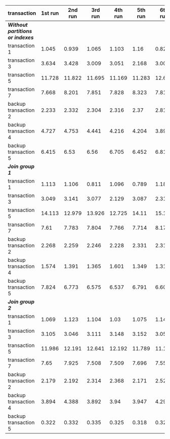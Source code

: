 | transaction                    | 1st run | 2nd run | 3rd run | 4th run | 5th run | 6th run | 7th run | 8th run | 9th run | 10th run | avg                | min   | max   | diff(avg)             | 
|-----------|------|-----|------|------|------|------|------|------|------|------|------------------|------|-----|-------------------|
|***Without partitions or indexes***|      |     |      |      |      |      |      |      |      |      |                  |      |     |                   |
|transaction 1|1.045 |0.939|1.065 |1.103 |1.16  |0.828 |1.165 |1.232 |0.819 |1.201 |1.0671249999999999|0.828 |1.232|0.5365249999999999 |
|transaction 3|3.634 |3.428|3.009 |3.051 |2.168 |3.008 |3.321 |3.312 |3.086 |3.372 |3.116375          |2.168 |3.634|-0.11002499999999982|
|transaction 5|11.728|11.822|11.695|11.169|11.283|12.689|12.165|11.912|11.637|12.488|11.807875         |11.169|12.689|7.4487749999999995 |
|transaction 7|7.668 |8.201|7.851 |7.828 |8.323 |7.812 |8.265 |7.944 |8.05  |8.307 |7.9865            |7.668 |8.323|6.0201             |
|backup transaction 2|2.233 |2.332|2.304 |2.316 |2.37  |2.818 |2.733 |2.252 |2.193 |2.697 |2.41975           |2.233 |2.818|1.32485            |
|backup transaction 4|4.727 |4.753|4.441 |4.216 |4.204 |3.892 |3.938 |4.402 |3.84  |4.004 |4.321625          |3.892 |4.753|2.7441250000000004 |
|backup transaction 5|6.415 |6.53 |6.56  |6.705 |6.452 |6.818 |6.399 |6.874 |6.417 |6.492 |6.594125          |6.399 |6.874|2.518625           |
|***Join group 1***|      |     |      |      |      |      |      |      |      |      |                  |      |     |                   |
|transaction 1|1.113 |1.106|0.811 |1.096 |0.789 |1.183 |1.168 |1.184 |1.119 |0.793 |1.05625           |0.789 |1.184|-0.010850000000000026|
|transaction 3|3.049 |3.141|3.077 |2.129 |3.087 |2.316 |3.114 |2.156 |3.554 |2.354 |2.758625          |2.129 |3.141|-0.3577750000000002|
|transaction 5|14.113|12.979|13.926|12.725|14.11 |15.192|13.074|12.412|12.575|12.346|13.566375         |12.412|15.192|1.7584750000000007 |
|transaction 7|7.61  |7.783|7.804 |7.766 |7.714 |8.17  |7.675 |8.532 |7.665 |7.98  |7.88175           |7.61  |8.532|-0.10475000000000012|
|backup transaction 2|2.268 |2.259|2.246 |2.228 |2.331 |2.318 |2.505 |2.275 |2.31  |2.799 |2.30375           |2.228 |2.505|-0.11595000000000022|
|backup transaction 4|1.574 |1.391|1.365 |1.601 |1.349 |1.318 |1.367 |1.354 |1.38  |1.348 |1.414875          |1.318 |1.601|-2.906725          |
|backup transaction 5|7.824 |6.773|6.575 |6.537 |6.791 |6.607 |6.538 |8.116 |6.639 |6.587 |6.970125          |6.537 |8.116|0.3760250000000003 |
|***Join group 2***|      |     |      |      |      |      |      |      |      |      |                  |      |     |                   |
|transaction 1|1.069 |1.123|1.104 |1.03  |1.075 |1.147 |1.176 |1.189 |1.057 |1.078 |1.114125          |1.03  |1.189|0.047025000000000095|
|transaction 3|3.105 |3.046|3.111 |3.148 |3.152 |3.057 |3.179 |2.201 |3.265 |3.123 |2.999875          |2.201 |3.179|-0.11652500000000021|
|transaction 5|11.986|12.191|12.641|12.192|11.789|11.133|11.164|11.254|11.9  |11.618|11.79375          |11.133|12.641|-0.014150000000000773|
|transaction 7|7.65  |7.925|7.508 |7.509 |7.696 |7.556 |7.614 |7.543 |7.534 |7.63  |7.625125          |7.508 |7.925|-0.36137500000000067|
|backup transaction 2|2.179 |2.192|2.314 |2.368 |2.171 |2.521 |2.245 |2.278 |2.326 |2.265 |2.2835            |2.171 |2.521|-0.1362000000000001|
|backup transaction 4|3.894 |4.388|3.892 |3.94  |3.947 |4.294 |3.836 |3.909 |4.432 |3.875 |4.0125            |3.836 |4.388|-0.30909999999999993|
|backup transaction 5|0.322 |0.332|0.335 |0.325 |0.318 |0.329 |0.321 |0.329 |0.327 |6.583 |0.326375          |0.318 |0.335|-6.267725          |
